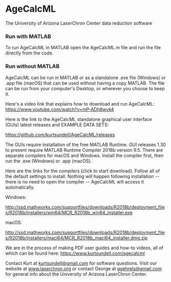 # AgeCalcML
The University of Arizona LaserChron Center data reduction software

### Run with MATLAB
To run AgeCalcML in MATLAB open the AgeCalcML.m file and run the file directly from the code. 

### Run without MATLAB
AgeCalcML can be run in MATLAB or as a standalone .exe file (Windows) or .app file (macOS) that can be used without having a copy MATLAB. The file can be run from your computer's Desktop, or wherever you choose to keep it. 

Here's a video link that explains how to download and run AgeCalcML: https://www.youtube.com/watch?v=mP-ADh8wvk4

Here is the link to the AgeCalcML standalone graphical user interface (GUIs) latest releases and EXAMPLE DATA SETS:

https://github.com/kurtsundell/AgeCalcML/releases

The GUIs require installation of the free MATLAB Runtime. GUI releases 1.30 to present require MATLAB Runtime Compiler 2018b version 9.5. There are separate compilers for macOS and Windows. Install the compiler first, then run the .exe (Windows) or .app (macOS).

Here are the links for the compilers (click to start download). Follow all of the default settings to install. Nothing will happen following installation -- there is no need to open the compiler -- AgeCalcML will access it automatically. 

Windows:

http://ssd.mathworks.com/supportfiles/downloads/R2018b/deployment_files/R2018b/installers/win64/MCR_R2018b_win64_installer.exe

macOS:

http://ssd.mathworks.com/supportfiles/downloads/R2018b/deployment_files/R2018b/installers/maci64/MCR_R2018b_maci64_installer.dmg.zip

We are in the process of making PDF user guides and how-to videos, all of which can be found here: https://www.kurtsundell.com/agecalcml

Contact Kurt at kurtsundell@gmail.com for software questions. Visit our website at www.laserchron.org or contact George at ggehrels@gmail.com for general info about the University of Arizona LaserChron Center. 
   
